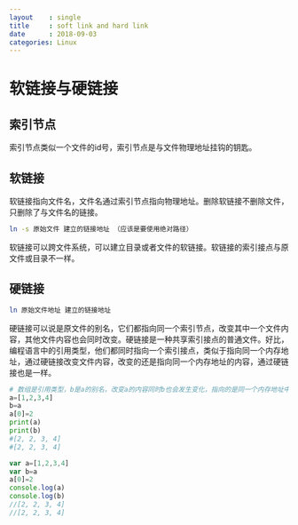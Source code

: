 ```yaml
---
layout    : single
title     : soft link and hard link
date      : 2018-09-03
categories: Linux
---
```

# 软链接与硬链接
## 索引节点
索引节点类似一个文件的id号，索引节点是与文件物理地址挂钩的钥匙。
## 软链接
软链接指向文件名，文件名通过索引节点指向物理地址。删除软链接不删除文件，只删除了与文件名的链接。

```bash
ln -s 原始文件 建立的链接地址 （应该是要使用绝对路径）
```
软链接可以跨文件系统，可以建立目录或者文件的软链接。软链接的索引接点与原文件或目录不一样。
## 硬链接
```bash
ln 原始文件地址 建立的链接地址
```
硬链接可以说是原文件的别名，它们都指向同一个索引节点，改变其中一个文件内容，其他文件内容也会同时改变。硬链接是一种共享索引接点的普通文件。好比，编程语言中的引用类型，他们都同时指向一个索引接点，类似于指向同一个内存地址，通过硬链接改变文件内容，改变的还是指向同一个内存地址的内容，通过硬链接也是一样。

```python
# 数组是引用类型，b是a的别名，改变a的内容同时b也会发生变化，指向的是同一个内存地址中的数据。硬链接也是一个道理。
a=[1,2,3,4]
b=a
a[0]=2
print(a)
print(b)
#[2, 2, 3, 4]
#[2, 2, 3, 4]
```
```js
var a=[1,2,3,4]
var b=a
a[0]=2
console.log(a)
console.log(b)
//[2, 2, 3, 4]
//[2, 2, 3, 4]
```